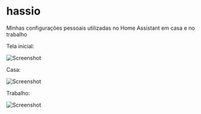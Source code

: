 # hassio
Minhas configurações pessoais utilizadas no Home Assistant em casa e no trabalho

Tela inicial:

![Screenshot](https://github.com/tatunts/hassio/blob/master/Screens/default.PNG)

Casa:

![Screenshot](https://github.com/tatunts/hassio/blob/master/Screens/home.PNG)

Trabalho:

![Screenshot](https://github.com/tatunts/hassio/blob/master/Screens/work.PNG)
